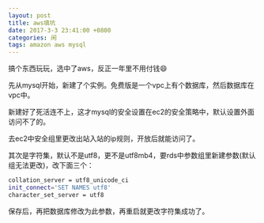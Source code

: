 ```yaml
---
layout: post
title: aws填坑
date: 2017-3-3 23:41:00 +0800
categories: 闲
tags: amazon aws mysql
---
```


搞个东西玩玩，选中了aws，反正一年里不用付钱😄

先从mysql开始，新建了个实例。免费版是一个vpc上有个数据库，然后数据库在vpc中。

新建好了死活连不上，这才mysql的安全设置在ec2的安全策略中，默认设置外面访问不了的。

去ec2中安全组里更改出站入站的ip规则，开放后就能访问了。

其次是字符集，默认不是utf8，更不是utf8mb4，要rds中参数组里新建参数(默认组无法更改)，改下面三个：

```sh
collation_server = utf8_unicode_ci
init_connect='SET NAMES utf8'
character_set_server = utf8
```

保存后，再把数据库修改为此参数，再重启就更改字符集成功了。
